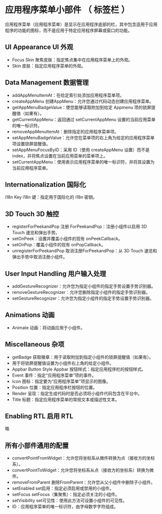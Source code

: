 # 应用程序菜单小部件 （ 标签栏 ）
应用程序菜单（应用程序菜单）是显示在应用程序底部的栏，其中包含适用于应用程序的功能的图标，而不是应用于特定应用程序屏幕或窗口的功能。

## UI Appearance UI 外观
* Focus Skin 聚焦皮肤：指定焦点集中在应用程序菜单上的外观。
* Skin 皮肤：指定应用程序菜单的外观。

## Data Management 数据管理
* addAppMenuItemAt：在给定索引处添加应用程序菜单项。
* createAppMenu 创建AppMenu：允许您通过代码动态创建应用程序菜单。
* getAppMenuBadgeValue：使您能够读取附加到给定 Appmenu 项的锁屏提醒值（如果有）。
* getCurrentAppMenu：返回通过 setCurrentAppMenu 设置的当前应用菜单的唯一标识符。
* removeAppMenuItemAt：删除指定的应用程序菜单项。
* setAppMenuBadgeValue：允许您在菜单项的右上角为给定的应用程序菜单项设置锁屏提醒值。
* setAppMenuFocusByID：采用 ID（使用 createAppMenu 设置）而不是 index，并将焦点设置在当前应用菜单的菜单项上。
* setCurrentAppMenu：使用表示应用程序菜单的唯一标识符，并将其设置为当前应用程序菜单。

## Internationalization 国际化
i18n Key i18n 键：指定用于国际化的 i18n 密钥。

## 3D Touch 3D 触控
* registerForPeekandPop 注册 ForPeekandPop：注册小组件以启用 3D Touch 速览和弹出手势。
* setOnPeek：设置并覆盖小组件的现有 onPeekCallback。
* setOnPop：覆盖小组件的现有 onPopCallback。
* unregisterForPeekandPop 取消注册ForPeekandPop：从 3D Touch 速览和弹出手势中取消注册小组件。

## User Input Handling 用户输入处理
* addGestureRecognizer：允许您为指定小组件的指定手势设置手势识别器。
* removeGestureRecognizer：允许您删除指定小组件的指定手势识别器。
* setGestureRecognizer：允许您为指定小组件的指定手势设置手势识别器。

## Animations 动画
* Animate 动画：将动画应用于小组件。

## Miscellaneous 杂项
* getBadge 获取徽章：用于读取附加到指定小组件的锁屏提醒值（如果有）。
* 用于将锁屏提醒值设置为小组件右上角的给定小组件。
* Appbar Button Style Appbar 按钮样式：指定应用程序栏的按钮样式。
* Event 事件：指定“应用程序菜单”项的事件。
* Icon 图标：指定要为“应用程序菜单”项显示的图像。
* Position 位置：指定应用程序栏按钮的位置。
* Render 呈现：指定生成代码时是否必须将小组件代码包含在平台中。
* Title 标题：指定应用程序菜单的常规文本或描述性文本。

## Enabling RTL 启用 RTL
略

## 所有小部件通用的配置
* convertPointFromWidget：允许您将坐标系从微件转换为点（接收方的坐标系）。
* convertPointToWidget：允许您将坐标系从点（接收方的坐标系）转换为微件。
* removeFromParent 删除FromParent：允许您从父小组件中删除子小组件。
* setEnabled set启用：指定必须启用或禁用的小组件。
* setFocus setFocus（集聚焦）：指定必须关注的小组件。
* setVisibility set可见性：使用此方法可设置小组件的可见性。
* ID：应用程序菜单的唯一标识符，由字母数字字符组成。

